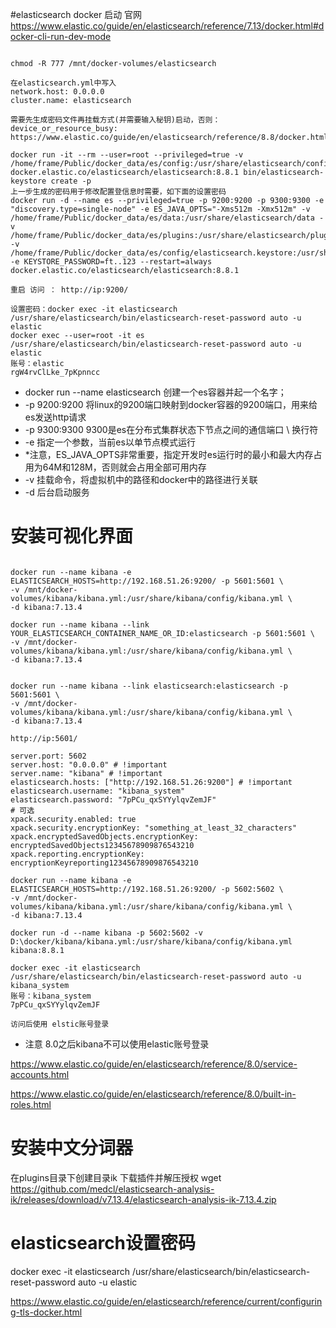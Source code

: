 #elasticsearch docker 启动
官网 https://www.elastic.co/guide/en/elasticsearch/reference/7.13/docker.html#docker-cli-run-dev-mode

```

chmod -R 777 /mnt/docker-volumes/elasticsearch

在elasticsearch.yml中写入 
network.host: 0.0.0.0
cluster.name: elasticsearch

需要先生成密码文件再挂载方式(并需要输入秘钥)启动，否则：device_or_resource_busy:
https://www.elastic.co/guide/en/elasticsearch/reference/8.8/docker.html#_elasticsearch_keystore_device_or_resource_busy

docker run -it --rm --user=root --privileged=true -v /home/frame/Public/docker_data/es/config:/usr/share/elasticsearch/config docker.elastic.co/elasticsearch/elasticsearch:8.8.1 bin/elasticsearch-keystore create -p
上一步生成的密码用于修改配置登信息时需要，如下面的设置密码
docker run -d --name es --privileged=true -p 9200:9200 -p 9300:9300 -e "discovery.type=single-node" -e ES_JAVA_OPTS="-Xms512m -Xmx512m" -v /home/frame/Public/docker_data/es/data:/usr/share/elasticsearch/data -v /home/frame/Public/docker_data/es/plugins:/usr/share/elasticsearch/plugins -v /home/frame/Public/docker_data/es/config/elasticsearch.keystore:/usr/share/elasticsearch/config/elasticsearch.keystore -e KEYSTORE_PASSWORD=ft..123 --restart=always docker.elastic.co/elasticsearch/elasticsearch:8.8.1 

重启 访问 ： http://ip:9200/

设置密码：docker exec -it elasticsearch /usr/share/elasticsearch/bin/elasticsearch-reset-password auto -u elastic
docker exec --user=root -it es /usr/share/elasticsearch/bin/elasticsearch-reset-password auto -u elastic
账号：elastic
rgW4rvClLke_7pKpnncc
```

* docker run --name elasticsearch 创建一个es容器并起一个名字；
* -p 9200:9200 将linux的9200端口映射到docker容器的9200端口，用来给es发送http请求
* -p 9300:9300 9300是es在分布式集群状态下节点之间的通信端口 \ 换行符
* -e 指定一个参数，当前es以单节点模式运行
* *注意，ES_JAVA_OPTS非常重要，指定开发时es运行时的最小和最大内存占用为64M和128M，否则就会占用全部可用内存
* -v 挂载命令，将虚拟机中的路径和docker中的路径进行关联
* -d 后台启动服务

# 安装可视化界面

```

docker run --name kibana -e ELASTICSEARCH_HOSTS=http://192.168.51.26:9200/ -p 5601:5601 \
-v /mnt/docker-volumes/kibana/kibana.yml:/usr/share/kibana/config/kibana.yml \
-d kibana:7.13.4

docker run --name kibana --link YOUR_ELASTICSEARCH_CONTAINER_NAME_OR_ID:elasticsearch -p 5601:5601 \
-v /mnt/docker-volumes/kibana/kibana.yml:/usr/share/kibana/config/kibana.yml \
-d kibana:7.13.4


docker run --name kibana --link elasticsearch:elasticsearch -p 5601:5601 \
-v /mnt/docker-volumes/kibana/kibana.yml:/usr/share/kibana/config/kibana.yml \
-d kibana:7.13.4 

http://ip:5601/

server.port: 5602
server.host: "0.0.0.0" # !important
server.name: "kibana" # !important
elasticsearch.hosts: ["http://192.168.51.26:9200"] # !important
elasticsearch.username: "kibana_system"
elasticsearch.password: "7pPCu_qxSYYylqvZemJF"
# 可选
xpack.security.enabled: true
xpack.security.encryptionKey: "something_at_least_32_characters"
xpack.encryptedSavedObjects.encryptionKey: encryptedSavedObjects12345678909876543210
xpack.reporting.encryptionKey: encryptionKeyreporting12345678909876543210

docker run --name kibana -e ELASTICSEARCH_HOSTS=http://192.168.51.26:9200/ -p 5602:5602 \
-v /mnt/docker-volumes/kibana/kibana.yml:/usr/share/kibana/config/kibana.yml \
-d kibana:7.13.4

docker run -d --name kibana -p 5602:5602 -v D:\docker/kibana/kibana.yml:/usr/share/kibana/config/kibana.yml kibana:8.8.1

docker exec -it elasticsearch /usr/share/elasticsearch/bin/elasticsearch-reset-password auto -u kibana_system
账号：kibana_system
7pPCu_qxSYYylqvZemJF

访问后使用 elstic账号登录

```

* 注意 8.0之后kibana不可以使用elastic账号登录

https://www.elastic.co/guide/en/elasticsearch/reference/8.0/service-accounts.html

https://www.elastic.co/guide/en/elasticsearch/reference/8.0/built-in-roles.html

# 安装中文分词器

在plugins目录下创建目录ik 下载插件并解压授权
wget https://github.com/medcl/elasticsearch-analysis-ik/releases/download/v7.13.4/elasticsearch-analysis-ik-7.13.4.zip

# elasticsearch设置密码

docker exec -it elasticsearch /usr/share/elasticsearch/bin/elasticsearch-reset-password auto -u elastic

https://www.elastic.co/guide/en/elasticsearch/reference/current/configuring-tls-docker.html